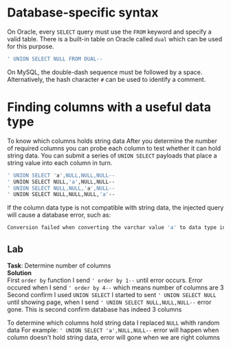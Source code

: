 # Database-specific syntax

On Oracle, every `SELECT` query must use the `FROM` keyword and specify a valid table. 
There is a built-in table on Oracle called `dual` which can be used for this purpose.
```bash
' UNION SELECT NULL FROM DUAL--
```
On MySQL, the double-dash sequence must be followed by a space. 
Alternatively, the hash character `#` can be used to identify a comment.

# Finding columns with a useful data type
 
To know which columns holds string data After you determine the number of required columns 
you can probe each column to test whether it can hold string data.
You can submit a series of `UNION SELECT` payloads that place a string value into each column in turn.
```bash
' UNION SELECT 'a',NULL,NULL,NULL--
' UNION SELECT NULL,'a',NULL,NULL--
' UNION SELECT NULL,NULL,'a',NULL--
' UNION SELECT NULL,NULL,NULL,'a'--
```
If the column data type is not compatible with string data, the injected query will cause a database error, such as:
```bash
Conversion failed when converting the varchar value 'a' to data type int.
```
## Lab
**Task**: Determine number of columns<br>
**Solution**
<br>
First  `order by` function
I send `' order by 1--` until error occurs. Error occured when I send `' order by 4--` which means number of columns are 3
<br>
Second confirm I used  `UNION SELECT` I started to sent `' UNION SELECT NULL` until showing page, when I send
`' UNION SELECT NULL,NULL,NULL--` error gone. This is second confirm database has indeed 3 columns

To determine which columns hold string data I replaced `NULL` whith random data 
For example:
`' UNION SELECT 'a',NULL,NULL--` error will happen when column doesn't hold string data, error will gone when we are right columns


